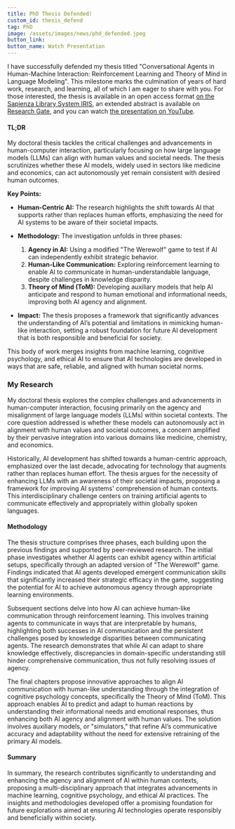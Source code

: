 ```yaml
---
title: PhD Thesis Defended!
custom_id: thesis_defend
tag: PhD
image: /assets/images/news/phd_defended.jpeg
button_link: 
button_name: Watch Presentation
---
```


I have successfully defended my thesis titled "Conversational Agents in Human-Machine Interaction: Reinforcement Learning and Theory of Mind in Language Modeling". This milestone marks the culmination of years of hard work, research, and learning, all of which I am eager to share with you. For those interested, the thesis is available in an open access format [on the Sapienza Library System IRIS](https://hdl.handle.net/11573/1709118), an extended abstract is available on [Research Gate](https://www.researchgate.net/publication/380396634_Extended_Abstract_Conversational_Agents_in_Human-Machine_Interaction_Reinforcement_Learning_and_Theory_of_Mind_in_Language_Modeling), and you can watch [the presentation on YouTube](https://youtu.be/0tHulf-et6M).


#### TL;DR

My doctoral thesis tackles the critical challenges and advancements in human-computer interaction, particularly focusing on how large language models (LLMs) can align with human values and societal needs. The thesis scrutinizes whether these AI models, widely used in sectors like medicine and economics, can act autonomously yet remain consistent with desired human outcomes.

**Key Points:**

- **Human-Centric AI:** The research highlights the shift towards AI that supports rather than replaces human efforts, emphasizing the need for AI systems to be aware of their societal impacts.
  
- **Methodology:** The investigation unfolds in three phases:
  1. **Agency in AI:** Using a modified "The Werewolf" game to test if AI can independently exhibit strategic behavior.
  2. **Human-Like Communication:** Exploring reinforcement learning to enable AI to communicate in human-understandable language, despite challenges in knowledge disparity.
  3. **Theory of Mind (ToM):** Developing auxiliary models that help AI anticipate and respond to human emotional and informational needs, improving both AI agency and alignment.

- **Impact:** The thesis proposes a framework that significantly advances the understanding of AI’s potential and limitations in mimicking human-like interaction, setting a robust foundation for future AI development that is both responsible and beneficial for society.

This body of work merges insights from machine learning, cognitive psychology, and ethical AI to ensure that AI technologies are developed in ways that are safe, reliable, and aligned with human societal norms.


### My Research
My doctoral thesis explores the complex challenges and advancements in human-computer interaction, focusing primarily on the agency and misalignment of large language models (LLMs) within societal contexts. The core question addressed is whether these models can autonomously act in alignment with human values and societal outcomes, a concern amplified by their pervasive integration into various domains like medicine, chemistry, and economics.

Historically, AI development has shifted towards a human-centric approach, emphasized over the last decade, advocating for technology that augments rather than replaces human effort. The thesis argues for the necessity of enhancing LLMs with an awareness of their societal impacts, proposing a framework for improving AI systems' comprehension of human contexts. This interdisciplinary challenge centers on training artificial agents to communicate effectively and appropriately within globally spoken languages.

#### Methodology
The thesis structure comprises three phases, each building upon the previous findings and supported by peer-reviewed research. The initial phase investigates whether AI agents can exhibit agency within artificial setups, specifically through an adapted version of "The Werewolf" game. Findings indicated that AI agents developed emergent communication skills that significantly increased their strategic efficacy in the game, suggesting the potential for AI to achieve autonomous agency through appropriate learning environments.

Subsequent sections delve into how AI can achieve human-like communication through reinforcement learning. This involves training agents to communicate in ways that are interpretable by humans, highlighting both successes in AI communication and the persistent challenges posed by knowledge disparities between communicating agents. The research demonstrates that while AI can adapt to share knowledge effectively, discrepancies in domain-specific understanding still hinder comprehensive communication, thus not fully resolving issues of agency.

The final chapters propose innovative approaches to align AI communication with human-like understanding through the integration of cognitive psychology concepts, specifically the Theory of Mind (ToM). This approach enables AI to predict and adapt to human reactions by understanding their informational needs and emotional responses, thus enhancing both AI agency and alignment with human values. The solution involves auxiliary models, or "simulators," that refine AI’s communicative accuracy and adaptability without the need for extensive retraining of the primary AI models.

#### Summary
In summary, the research contributes significantly to understanding and enhancing the agency and alignment of AI within human contexts, proposing a multi-disciplinary approach that integrates advancements in machine learning, cognitive psychology, and ethical AI practices. The insights and methodologies developed offer a promising foundation for future explorations aimed at ensuring AI technologies operate responsibly and beneficially within society.
